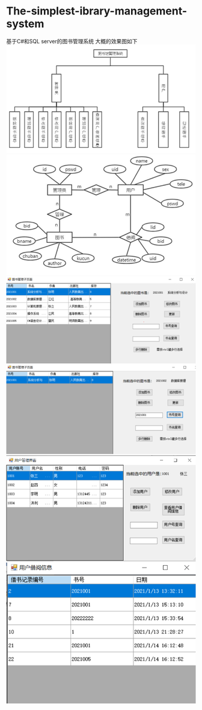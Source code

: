 # The-simplest-ibrary-management-system
基于C#和SQL server的图书管理系统
大概的效果图如下
![image](https://github.com/kik-coder/The-simplest-ibrary-management-system/blob/main/aka/1.png)
![image](https://github.com/kik-coder/The-simplest-ibrary-management-system/blob/main/aka/2.jpg)
![image](https://github.com/kik-coder/The-simplest-ibrary-management-system/blob/main/aka/4.png)
![image](https://github.com/kik-coder/The-simplest-ibrary-management-system/blob/main/aka/5.png)
![image](https://github.com/kik-coder/The-simplest-ibrary-management-system/blob/main/aka/6.png)
![image](https://github.com/kik-coder/The-simplest-ibrary-management-system/blob/main/aka/7.png)
